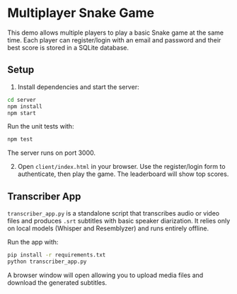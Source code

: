 # Multiplayer Snake Game

This demo allows multiple players to play a basic Snake game at the same time. Each player can register/login with an email and password and their best score is stored in a SQLite database.

## Setup

1. Install dependencies and start the server:

```bash
cd server
npm install
npm start
```

Run the unit tests with:

```bash
npm test
```

The server runs on port 3000.

2. Open `client/index.html` in your browser. Use the register/login form to authenticate, then play the game. The leaderboard will show top scores.

## Transcriber App

`transcriber_app.py` is a standalone script that transcribes audio or video files and produces `.srt` subtitles with basic speaker diarization. It relies only on local models (Whisper and Resemblyzer) and runs entirely offline.

Run the app with:

```bash
pip install -r requirements.txt
python transcriber_app.py
```

A browser window will open allowing you to upload media files and download the generated subtitles.
